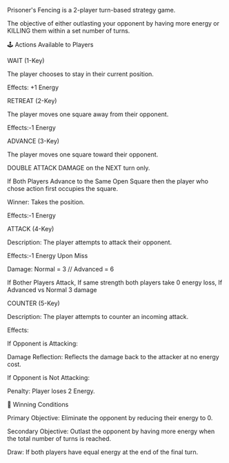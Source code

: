 Prisoner's Fencing is a 2-player turn-based strategy game.

The objective of either outlasting your opponent by having more energy or KILLING them within a set number of turns.

🕹️ Actions Available to Players

WAIT (1-Key)

The player chooses to stay in their current position.

Effects: +1 Energy

RETREAT (2-Key)

The player moves one square away from their opponent.

Effects:-1 Energy

ADVANCE (3-Key)

The player moves one square toward their opponent.

DOUBLE ATTACK DAMAGE on the NEXT turn only.

If Both Players Advance to the Same Open Square then the player who chose action first occupies the square.

Winner: Takes the position.

Effects:-1 Energy

ATTACK (4-Key)

Description: The player attempts to attack their opponent.

Effects:-1 Energy Upon Miss

Damage: Normal = 3 // Advanced = 6

If Bother Players Attack, If same strength both players take 0 energy loss, If Advanced vs Normal 3 damage

COUNTER (5-Key)

Description: The player attempts to counter an incoming attack.

Effects:

If Opponent is Attacking:

Damage Reflection: Reflects the damage back to the attacker at no energy cost.

If Opponent is Not Attacking:

Penalty: Player loses 2 Energy.

🏁 Winning Conditions

Primary Objective: Eliminate the opponent by reducing their energy to 0.

Secondary Objective: Outlast the opponent by having more energy when the total number of turns is reached.

Draw: If both players have equal energy at the end of the final turn.
